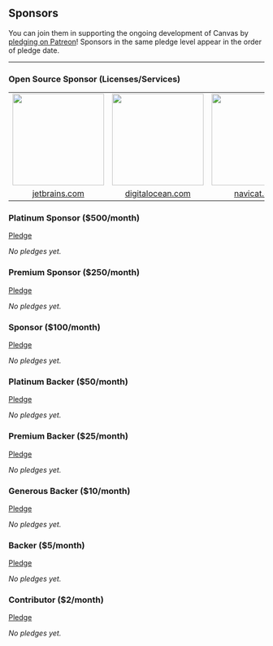 ## Sponsors

You can join them in supporting the ongoing development of Canvas by [pledging on Patreon](https://www.patreon.com/austintoddj)! Sponsors in the same pledge level appear in the order of pledge date.

---

### Open Source Sponsor (Licenses/Services)

<table width="100%" border="0" cellpadding="5">

<tr>

<td align="center" valign="center">
<a href="https://www.jetbrains.com"><img width="180px" src="https://github.com/cnvs/art/blob/master/sponsors/jetbrains.png?raw=true"></a>
</td>

<td align="center" valign="center">
<a href="https://digitalocean.com/?refcode=41cb45b3c7db"><img width="180px" src="https://github.com/cnvs/art/blob/master/sponsors/digitalocean.png?raw=true"></a>
</td>

<td align="center" valign="center">
<a href="https://www.navicat.com"><img width="180px" src="https://github.com/cnvs/art/blob/master/sponsors/navicat.png?raw=true"></a>
</td>

</tr>

<tr>
<td align="center" valign="center">
<a href="https://www.jetbrains.com">jetbrains.com</a>
</td>

<td align="center" valign="center">
<a href="https://digitalocean.com/?refcode=41cb45b3c7db">digitalocean.com</a>
</td>

<td align="center" valign="center">
<a href="https://www.navicat.com">navicat.com</a>
</td>
</tr>

</table>

### Platinum Sponsor ($500/month)

[Pledge](https://www.patreon.com/join/austintoddj/checkout?rid=1295515)

*No pledges yet.*

### Premium Sponsor ($250/month)

[Pledge](https://www.patreon.com/join/austintoddj/checkout?rid=1295497)

*No pledges yet.*

### Sponsor ($100/month)

[Pledge](https://www.patreon.com/join/austintoddj/checkout?rid=1295498)

*No pledges yet.*

### Platinum Backer ($50/month)

[Pledge](https://www.patreon.com/join/austintoddj/checkout?rid=1294556)

*No pledges yet.*

### Premium Backer ($25/month)

[Pledge](https://www.patreon.com/join/austintoddj/checkout?rid=1294557)

*No pledges yet.*

### Generous Backer ($10/month)

[Pledge](https://www.patreon.com/join/austintoddj/checkout?rid=1294558)

*No pledges yet.*

### Backer ($5/month)

[Pledge](https://www.patreon.com/join/austintoddj/checkout?rid=1294541)

*No pledges yet.*

### Contributor ($2/month)

[Pledge](https://www.patreon.com/join/austintoddj/checkout?rid=1295416)

*No pledges yet.*
